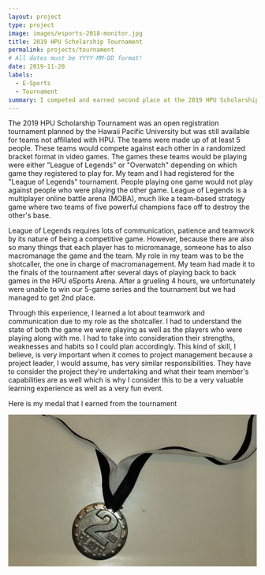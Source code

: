 ```yaml
---
layout: project
type: project
image: images/esports-2018-monitor.jpg
title: 2019 HPU Scholarship Tournament
permalink: projects/tournament
# All dates must be YYYY-MM-DD format!
date: 2019-11-20
labels:
  - E-Sports
  - Tournament
summary: I competed and earned second place at the 2019 HPU Scholarship Tournament
---
```




The 2019 HPU Scholarship Tournament was an open registration tournament planned by the Hawaii Pacific University but was still available for teams not affiliated with HPU. The teams were made up of at least 5 people. These teams would compete against each other in a randomized bracket format in video games. The games these teams would be playing were either "League of Legends" or "Overwatch" depending on which game they registered to play for. My team and I had registered for the "League of Legends" tournament. People playing one game would not play against people who were playing the other game. League of Legends is a multiplayer online battle arena (MOBA), much like a team-based strategy game where two teams of five powerful champions face off to destroy the other's base. 

League of Legends requires lots of communication, patience and teamwork by its nature of being a competitive game. However, because there are also so many things that each player has to micromanage, someone has to also macromanage the game and the team. My role in my team was to be the shotcaller, the one in charge of macromanagement. My team had made it to the finals of the tournament after several days of playing back to back games in the HPU eSports Arena. After a grueling 4 hours, we unfortunately were unable to win our 5-game series and the tournament but we had managed to get 2nd place.

Through this experience, I learned a lot about teamwork and communication due to my role as the shotcaller. I had to understand the state of both the game we were playing as well as the players who were playing along with me. I had to take into consideration their strengths, weaknesses and habits so I could plan accordingly. This kind of skill, I believe, is very important when it comes to project management because a project leader, I would assume, has very similar responsibilities. They have to consider the project they're undertaking and what their team member's capabilities are as well which is why I consider this to be a very valuable learning experience as well as a very fun event.

Here is my medal that I earned from the tournament
<div class="ui large right rounded images">
  <img class="ui image" src="../images/2ndplace.jpg">
</div>

